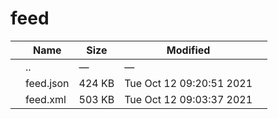 # feed

<table><thead><tr class="header"><th></th><th>Name</th><th>Size</th><th>Modified</th><th></th></tr></thead><tbody><tr class="odd"><td></td><td><span class="goup">..</span></td><td>—</td><td>—</td><td></td></tr><tr class="even"><td></td><td><span class="name">feed.json</span></td><td>424 KB</td><td>Tue Oct 12 09:20:51 2021</td><td></td></tr><tr class="odd"><td></td><td><span class="name">feed.xml</span></td><td>503 KB</td><td>Tue Oct 12 09:03:37 2021</td><td></td></tr></tbody></table>
